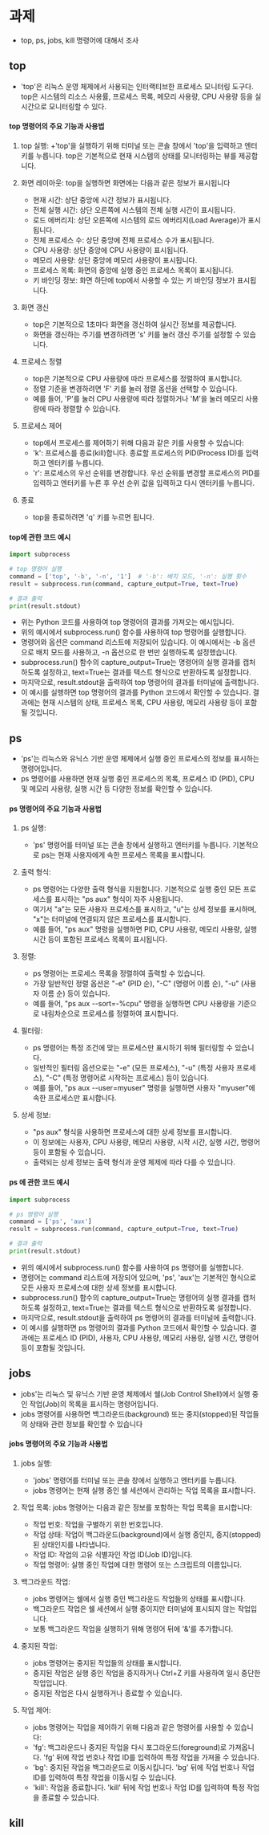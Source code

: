 # 과제
+ top, ps, jobs, kill 명령어에 대해서 조사

## top
+ 'top'은 리눅스 운영 체제에서 사용되는 인터랙티브한 프로세스 모니터링 도구다.
   top은 시스템의 리소스 사용률, 프로세스 목록, 메모리 사용량, CPU 사용량 등을 실시간으로 모니터링할 수 있다. 

#### top 명령어의 주요 기능과 사용법
1. top 실행:
  +'top'을 실행하기 위해 터미널 또는 콘솔 창에서 'top'을 입력하고 엔터키를 누릅니다. top은 기본적으로 현재 시스템의 상태를 모니터링하는 뷰를 제공합니다.
  
2. 화면 레이아웃:
   top을 실행하면 화면에는 다음과 같은 정보가 표시됩니다
   + 현재 시간: 상단 중앙에 시간 정보가 표시됩니다.
   + 전체 실행 시간: 상단 오른쪽에 시스템의 전체 실행 시간이 표시됩니다.
   + 로드 에버리지: 상단 오른쪽에 시스템의 로드 에버리지(Load Average)가 표시됩니다.
   + 전체 프로세스 수: 상단 중앙에 전체 프로세스 수가 표시됩니다.
   + CPU 사용량: 상단 중앙에 CPU 사용량이 표시됩니다.
   + 메모리 사용량: 상단 중앙에 메모리 사용량이 표시됩니다.
   + 프로세스 목록: 화면의 중앙에 실행 중인 프로세스 목록이 표시됩니다.
   + 키 바인딩 정보: 화면 하단에 top에서 사용할 수 있는 키 바인딩 정보가 표시됩니다.

3. 화면 갱신
   + top은 기본적으로 1초마다 화면을 갱신하여 실시간 정보를 제공합니다.
   + 화면을 갱신하는 주기를 변경하려면 's' 키를 눌러 갱신 주기를 설정할 수 있습니다.

4. 프로세스 정렬
   + top은 기본적으로 CPU 사용량에 따라 프로세스를 정렬하여 표시합니다.
   + 정렬 기준을 변경하려면 'F' 키를 눌러 정렬 옵션을 선택할 수 있습니다.
   + 예를 들어, 'P'를 눌러 CPU 사용량에 따라 정렬하거나 'M'을 눌러 메모리 사용량에 따라 정렬할 수 있습니다.
   
5. 프로세스 제어
   + top에서 프로세스를 제어하기 위해 다음과 같은 키를 사용할 수 있습니다:
   + 'k': 프로세스를 종료(kill)합니다. 종료할 프로세스의 PID(Process ID)를 입력하고 엔터키를 누릅니다.
   + 'r': 프로세스의 우선 순위를 변경합니다. 우선 순위를 변경할 프로세스의 PID를 입력하고 엔터키를 누른 후 우선 순위 값을 입력하고 다시 엔터키를 누릅니다.

6. 종료
   + top을 종료하려면 'q' 키를 누르면 됩니다.


#### top에 관한 코드 예시
``` python
import subprocess

# top 명령어 실행
command = ['top', '-b', '-n', '1']  # '-b': 배치 모드, '-n': 실행 횟수
result = subprocess.run(command, capture_output=True, text=True)

# 결과 출력
print(result.stdout)

```
+ 위는 Python 코드를 사용하여 top 명령어의 결과를 가져오는 예시입니다.
+ 위의 예시에서 subprocess.run() 함수를 사용하여 top 명령어를 실행합니다.
+ 명령어와 옵션은 command 리스트에 저장되어 있습니다. 이 예시에서는 -b 옵션으로 배치 모드를 사용하고, -n 옵션으로 한 번만 실행하도록 설정했습니다.
+ subprocess.run() 함수의 capture_output=True는 명령어의 실행 결과를 캡처하도록 설정하고, text=True는 결과를 텍스트 형식으로 반환하도록 설정합니다.
+ 마지막으로, result.stdout을 출력하여 top 명령어의 결과를 터미널에 출력합니다.
+ 이 예시를 실행하면 top 명령어의 결과를 Python 코드에서 확인할 수 있습니다. 결과에는 현재 시스템의 상태, 프로세스 목록, CPU 사용량, 메모리 사용량 등이 포함될 것입니다.

## ps
+ 'ps'는 리눅스와 유닉스 기반 운영 체제에서 실행 중인 프로세스의 정보를 표시하는 명령어입니다. 
+  ps 명령어를 사용하면 현재 실행 중인 프로세스의 목록, 프로세스 ID (PID), CPU 및 메모리 사용량, 실행 시간 등 다양한 정보를 확인할 수 있습니다. 

#### ps 명령어의 주요 기능과 사용법
1. ps 실행:
   + 'ps' 명령어를 터미널 또는 콘솔 창에서 실행하고 엔터키를 누릅니다. 기본적으로 ps는 현재 사용자에게 속한 프로세스 목록을 표시합니다.
   
2. 출력 형식:
   + ps 명령어는 다양한 출력 형식을 지원합니다. 기본적으로 실행 중인 모든 프로세스를 표시하는 "ps aux" 형식이 자주 사용됩니다.
   + 여기서 "a"는 모든 사용자 프로세스를 표시하고, "u"는 상세 정보를 표시하며, "x"는 터미널에 연결되지 않은 프로세스를 표시합니다.
   + 예를 들어, "ps aux" 명령을 실행하면 PID, CPU 사용량, 메모리 사용량, 실행 시간 등이 포함된 프로세스 목록이 표시됩니다.
   
3. 정렬:
   + ps 명령어는 프로세스 목록을 정렬하여 출력할 수 있습니다.
   + 가장 일반적인 정렬 옵션은 "-e" (PID 순), "-C" (명령어 이름 순), "-u" (사용자 이름 순) 등이 있습니다.
   + 예를 들어, "ps aux --sort=-%cpu" 명령을 실행하면 CPU 사용량을 기준으로 내림차순으로 프로세스를 정렬하여 표시합니다.
   
4. 필터링:
   + ps 명령어는 특정 조건에 맞는 프로세스만 표시하기 위해 필터링할 수 있습니다.
   + 일반적인 필터링 옵션으로는 "-e" (모든 프로세스), "-u" (특정 사용자 프로세스), "-C" (특정 명령어로 시작하는 프로세스) 등이 있습니다.
   + 예를 들어, "ps aux --user=myuser" 명령을 실행하면 사용자 "myuser"에 속한 프로세스만 표시합니다.
   
5. 상세 정보:
   + "ps aux" 형식을 사용하면 프로세스에 대한 상세 정보를 표시합니다.
   + 이 정보에는 사용자, CPU 사용량, 메모리 사용량, 시작 시간, 실행 시간, 명령어 등이 포함될 수 있습니다.
   + 출력되는 상세 정보는 출력 형식과 운영 체제에 따라 다를 수 있습니다.
   
#### ps 에 관한 코드 예시
``` python
import subprocess

# ps 명령어 실행
command = ['ps', 'aux']
result = subprocess.run(command, capture_output=True, text=True)

# 결과 출력
print(result.stdout)

```
+ 위의 예시에서 subprocess.run() 함수를 사용하여 ps 명령어를 실행합니다.
+ 명령어는 command 리스트에 저장되어 있으며, 'ps', 'aux'는 기본적인 형식으로 모든 사용자 프로세스에 대한 상세 정보를 표시합니다.
+ subprocess.run() 함수의 capture_output=True는 명령어의 실행 결과를 캡처하도록 설정하고, text=True는 결과를 텍스트 형식으로 반환하도록 설정합니다.
+ 마지막으로, result.stdout을 출력하여 ps 명령어의 결과를 터미널에 출력합니다.
+ 이 예시를 실행하면 ps 명령어의 결과를 Python 코드에서 확인할 수 있습니다. 결과에는 프로세스 ID (PID), 사용자, CPU 사용량, 메모리 사용량, 실행 시간, 명령어 등이 포함될 것입니다.

## jobs
+ jobs'는 리눅스 및 유닉스 기반 운영 체제에서 쉘(Job Control Shell)에서 실행 중인 작업(Job)의 목록을 표시하는 명령어입니다.
+ jobs 명령어를 사용하면 백그라운드(background) 또는 중지(stopped)된 작업들의 상태와 관련 정보를 확인할 수 있습니다

#### jobs 명령어의 주요 기능과 사용법
1. jobs 실행:
   + 'jobs' 명령어를 터미널 또는 콘솔 창에서 실행하고 엔터키를 누릅니다.
   + jobs 명령어는 현재 실행 중인 쉘 세션에서 관리하는 작업 목록을 표시합니다.

2. 작업 목록:
   jobs 명령어는 다음과 같은 정보를 포함하는 작업 목록을 표시합니다:
   + 작업 번호: 작업을 구별하기 위한 번호입니다.
   + 작업 상태: 작업이 백그라운드(background)에서 실행 중인지, 중지(stopped)된 상태인지를 나타냅니다.
   + 작업 ID: 작업의 고유 식별자인 작업 ID(Job ID)입니다.
   + 작업 명령어: 실행 중인 작업에 대한 명령어 또는 스크립트의 이름입니다.

3. 백그라운드 작업:
   + jobs 명령어는 쉘에서 실행 중인 백그라운드 작업들의 상태를 표시합니다.
   + 백그라운드 작업은 쉘 세션에서 실행 중이지만 터미널에 표시되지 않는 작업입니다.
   + 보통 백그라운드 작업을 실행하기 위해 명령어 뒤에 '&'를 추가합니다.

4. 중지된 작업:
   + jobs 명령어는 중지된 작업들의 상태를 표시합니다.
   + 중지된 작업은 실행 중인 작업을 중지하거나 Ctrl+Z 키를 사용하여 일시 중단한 작업입니다.
   + 중지된 작업은 다시 실행하거나 종료할 수 있습니다.

5. 작업 제어:
   + jobs 명령어는 작업을 제어하기 위해 다음과 같은 명령어를 사용할 수 있습니다:
   + 'fg': 백그라운드나 중지된 작업을 다시 포그라운드(foreground)로 가져옵니다. 'fg' 뒤에 작업 번호나 작업 ID를 입력하여 특정 작업을 가져올 수 있습니다.
   + 'bg': 중지된 작업을 백그라운드로 이동시킵니다. 'bg' 뒤에 작업 번호나 작업 ID를 입력하여 특정 작업을 이동시킬 수 있습니다.
   + 'kill': 작업을 종료합니다. 'kill' 뒤에 작업 번호나 작업 ID를 입력하여 특정 작업을 종료할 수 있습니다.


## kill
